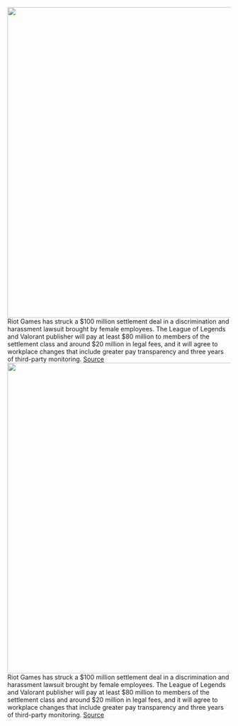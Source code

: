 <img src='https://cdn.vox-cdn.com/thumbor/dTi5KQgAZOZtaCW9JA2caSvQR-g=/0x0:2040x1360/1200x800/filters:focal(857x517:1183x843)/cdn.vox-cdn.com/uploads/chorus_image/image/70323450/acastro_190528_1777_riot_games_0002.0.0.jpg' width='700px' /><br/>
Riot Games has struck a $100 million settlement deal in a discrimination and harassment lawsuit brought by female employees. The League of Legends and Valorant publisher will pay at least $80 million to members of the settlement class and around $20 million in legal fees, and it will agree to workplace changes that include greater pay transparency and three years of third-party monitoring.
<a href='https://www.theverge.com/2021/12/28/22856743/riot-games-settlement-gender-discrimination-lawsuit-dfeh'> Source <a/><img src='https://cdn.vox-cdn.com/thumbor/dTi5KQgAZOZtaCW9JA2caSvQR-g=/0x0:2040x1360/1200x800/filters:focal(857x517:1183x843)/cdn.vox-cdn.com/uploads/chorus_image/image/70323450/acastro_190528_1777_riot_games_0002.0.0.jpg' width='700px' /><br/>
Riot Games has struck a $100 million settlement deal in a discrimination and harassment lawsuit brought by female employees. The League of Legends and Valorant publisher will pay at least $80 million to members of the settlement class and around $20 million in legal fees, and it will agree to workplace changes that include greater pay transparency and three years of third-party monitoring.
<a href='https://www.theverge.com/2021/12/28/22856743/riot-games-settlement-gender-discrimination-lawsuit-dfeh'> Source <a/>